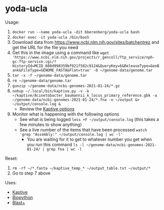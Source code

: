 # yoda-ucla

Usage:
1. `docker run --name yoda-ucla -dit bberenberg/yoda-ucla bash`
2. `docker exec -it yoda-ucla /bin/bash`
2. Download data from https://www.ncbi.nlm.nih.gov/sites/batchentrez and get the URL for the file you need
3. Get this in the image using a command like `wget 'https://www.ncbi.nlm.nih.gov/projects/r_gencoll/ftp_service/nph-gc-ftp-service.cgi/?HistoryId=MCID_600d998359bf921f582c9124&QueryKey=6&ReleaseType=GenBank&FileType=GENOME_FASTA&Flat=true' -O ~/genome-data/genome.tar`
4. `tar -x -f ~/genome-data/genome.tar`
5. `rm ~/genome-data/genome.tar`
6. `gunzip ~/genome-data/ncbi-genomes-2021-01-24/*.gz`
7. `nohup ~/.local/bin/kaptive.py -v -k ~/kaptive/Acinetobacter_baumannii_k_locus_primary_reference.gbk -a ~/genome-data/ncbi-genomes-2021-01-24/*.fna -o ~/output &> ~/output/console.log &`
   * Review the [Kaptive options](https://github.com/katholt/Kaptive)
8. Monitor what is happening with the following options
    * See what is being logged `less +F ~/output/console.log` (this takes a few minutes to show anything)
    * See a live number of the items that have been processed `watch 'grep "Assembly:" ~/output/console.log | wc -l'`
       * You are waiting for it to get to whatever number you get when you run this command `ls -l ~/genome-data/ncbi-genomes-2021-01-24/ | grep fna | wc -l`

Reset:
1. `rm -rf ~/*.fasta ~/kaptive_temp_* ~/output_table.txt ~/output/*`
2. Go to step 7 above

Uses: 
- [Kaptive](https://github.com/katholt/Kaptive)
- [Biopython](https://github.com/biopython/biopython)
- [Blast+](https://blast.ncbi.nlm.nih.gov/Blast.cgi?CMD=Web&PAGE_TYPE=BlastDocs&DOC_TYPE=Download)

